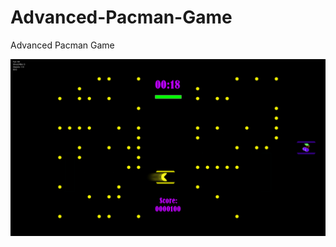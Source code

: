 # Advanced-Pacman-Game
Advanced Pacman Game

![Alt text](/show-case/pacman-1.png?raw=true "Optional Title")
